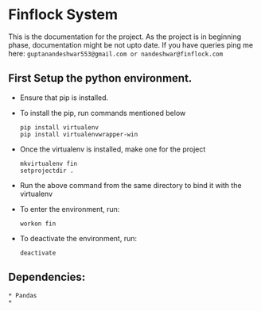 # Finflock System

This is the documentation for the project.
As the project is in beginning phase, documentation might be not upto date.
If you have queries ping me here:
	```
	guptanandeshwar553@gmail.com or nandeshwar@finflock.com
	```

## First Setup the python environment.

* Ensure that pip is installed.
* To install the pip, run commands mentioned below
	```
	pip install virtualenv
	pip install virtualenvwrapper-win
	```
* Once the virtualenv is installed, make one for the project
	```
	mkvirtualenv fin
	setprojectdir .
	```
* Run the above command from the same directory  to bind it with the virtualenv

* To enter the environment, run:
	```
	workon fin
	```
* To deactivate the environment, run:
	```
	deactivate
	```

## Dependencies:
	* Pandas
	*

